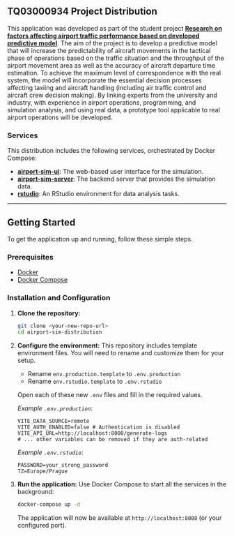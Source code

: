 ## TQ03000934 Project Distribution

This application was developed as part of the student project [**Research on factors affecting airport traffic performance based on developed predictive model**](https://starfos.tacr.cz/en/projekty/TQ03000934?query=6qsaaac7ljwq). The aim of the project is to develop a predictive model that will increase the predictability of aircraft movements in the tactical phase of operations based on the traffic situation and the throughput of the airport movement area as well as the accuracy of aircraft departure time estimation. To achieve the maximum level of correspondence with the real system, the model will incorporate the essential decision processes affecting taxiing and aircraft handling (including air traffic control and aircraft crew decision making). By linking experts from the university and industry, with experience in airport operations, programming, and simulation analysis, and using real data, a prototype tool applicable to real airport operations will be developed.

### Services

This distribution includes the following services, orchestrated by Docker Compose:

* [**airport-sim-ui**](https://github.com/LaChope/airport-sim-ui): The web-based user interface for the simulation.
* [**airport-sim-server**](https://github.com/LaChope/airport-sim-server/): The backend server that provides the simulation data.
* [**rstudio**](https://posit.co/products/open-source/rstudio/?sid=1): An RStudio environment for data analysis tasks.

---

## Getting Started

To get the application up and running, follow these simple steps.

### Prerequisites

* [Docker](https://www.docker.com/get-started)
* [Docker Compose](https://docs.docker.com/compose/install/)

### Installation and Configuration

1.  **Clone the repository:**
    ```sh
    git clone <your-new-repo-url>
    cd airport-sim-distribution
    ```
2.  **Configure the environment:**
    This repository includes template environment files. You will need to rename and customize them for your setup.
    * Rename `env.production.template` to `.env.production`
    * Rename `env.rstudio.template` to `.env.rstudio`

    Open each of these new `.env` files and fill in the required values.

    *Example `.env.production`*:
    ```
    VITE_DATA_SOURCE=remote
    VITE_AUTH_ENABLED=false # Authentication is disabled
    VITE_API_URL=http://localhost:8000/generate-logs
    # ... other variables can be removed if they are auth-related
    ```
    *Example `.env.rstudio`*:
    ```
    PASSWORD=your_strong_password
    TZ=Europe/Prague
    ```

3.  **Run the application:**
    Use Docker Compose to start all the services in the background:
    ```sh
    docker-compose up -d
    ```

    The application will now be available at `http://localhost:8088` (or your configured port).
